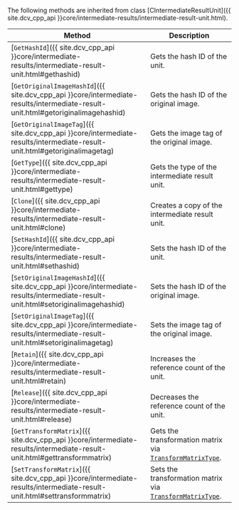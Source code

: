 
The following methods are inherited from class [CIntermediateResultUnit]({{ site.dcv_cpp_api }}core/intermediate-results/intermediate-result-unit.html).

| Method               | Description |
|----------------------|-------------|
| [`GetHashId`]({{ site.dcv_cpp_api }}core/intermediate-results/intermediate-result-unit.html#gethashid) | Gets the hash ID of the unit.|
| [`GetOriginalImageHashId`]({{ site.dcv_cpp_api }}core/intermediate-results/intermediate-result-unit.html#getoriginalimagehashid) | Gets the hash ID of the original image. |
| [`GetOriginalImageTag`]({{ site.dcv_cpp_api }}core/intermediate-results/intermediate-result-unit.html#getoriginalimagetag) | Gets the image tag of the original image. |
| [`GetType`]({{ site.dcv_cpp_api }}core/intermediate-results/intermediate-result-unit.html#gettype) | Gets the type of the intermediate result unit. |
| [`Clone`]({{ site.dcv_cpp_api }}core/intermediate-results/intermediate-result-unit.html#clone) | Creates a copy of the intermediate result unit. |
| [`SetHashId`]({{ site.dcv_cpp_api }}core/intermediate-results/intermediate-result-unit.html#sethashid) | Sets the hash ID of the unit. |
| [`SetOriginalImageHashId`]({{ site.dcv_cpp_api }}core/intermediate-results/intermediate-result-unit.html#setoriginalimagehashid) | Sets the hash ID of the original image. |
| [`SetOriginalImageTag`]({{ site.dcv_cpp_api }}core/intermediate-results/intermediate-result-unit.html#setoriginalimagetag) | Sets the image tag of the original image. |
| [`Retain`]({{ site.dcv_cpp_api }}core/intermediate-results/intermediate-result-unit.html#retain) | Increases the reference count of the unit. |
| [`Release`]({{ site.dcv_cpp_api }}core/intermediate-results/intermediate-result-unit.html#release) | Decreases the reference count of the unit. |
| [`GetTransformMatrix`]({{ site.dcv_cpp_api }}core/intermediate-results/intermediate-result-unit.html#gettransformmatrix) | Gets the transformation matrix via [`TransformMatrixType`]({{site.dcv_enumerations}}core/transform-matrix-type.html?src=cpp&&lang=cpp). |
| [`SetTransformMatrix`]({{ site.dcv_cpp_api }}core/intermediate-results/intermediate-result-unit.html#settransformmatrix) | Sets the transformation matrix via [`TransformMatrixType`]({{site.dcv_enumerations}}core/transform-matrix-type.html?src=cpp&&lang=cpp). |

